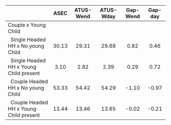 
|                      |         ASEC |    ATUS-Wend |    ATUS-Wday |     Gap-Wend |      Gap-day |
| -------------------- | :----------: | :----------: | :----------: | :----------: | :----------: |
| Couple x Young Child |              |              |              |              |              |
| &nbsp;&nbsp;Single Headed HH x No young Child |        30.13 |        29.31 |        29.68 |         0.82 |         0.46 |
| &nbsp;&nbsp;Single Headed HH x Young Child present |         3.10 |         2.82 |         2.39 |         0.29 |         0.72 |
| &nbsp;&nbsp;Couple Headed HH x No young Child |        53.33 |        54.42 |        54.29 |        -1.10 |        -0.97 |
| &nbsp;&nbsp;Couple Headed HH x Young Child present |        13.44 |        13.46 |        13.65 |        -0.02 |        -0.21 |

